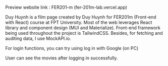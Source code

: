 ﻿Preview website link : FER201-m (fer-201m-lab.vercel.app)





Duy Huynh is a film page created by Duy Huynh for FER201m (Front-end with React) course at FPT University. Most of the web leverages React library and component design (MUI and Materialize). Front-end framework being used throughout the project is TailwindCSS. Besides, for fetching and auditing data, I use MockAPI.io. 


For login functions, you can try using log in with Google (on PC) 


User can see the movies after logging in successfully.
